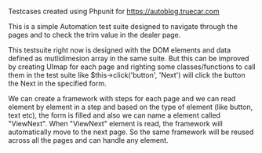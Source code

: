 Testcases created using Phpunit for https://autoblog.truecar.com 

This is a simple Automation test suite designed to navigate through the pages and to check the trim value in the dealer page. 

This testsuite right now is designed with the DOM elements and data defined as mutlidimesion array in the same suite. But this can be improved by creating UImap for each page and righting some classes/functions to call them in the test suite like 
$this->click('button', 'Next') will click the button the Next in the specified form.

 We can create a framework with steps for each page and we can read  element by element in a step and based on the type of element (like button, text etc), the form is filled and also we can name a element called "ViewNext". When "ViewNext" element is read, the framework will automatically move to the next page. So the same framework will be reused across all the pages and can handle any element.
 
 







